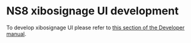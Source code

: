 # NS8 xibosignage UI development

To develop xibosignage UI please refer to [this section of the Developer manual](https://nethserver.github.io/ns8-core/ui/modules/#module-ui-development).
